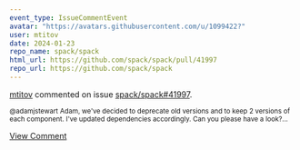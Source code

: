 ```yaml
---
event_type: IssueCommentEvent
avatar: "https://avatars.githubusercontent.com/u/1099422?"
user: mtitov
date: 2024-01-23
repo_name: spack/spack
html_url: https://github.com/spack/spack/pull/41997
repo_url: https://github.com/spack/spack
---
```


<a href='https://github.com/mtitov' target='_blank'>mtitov</a> commented on issue <a href='https://github.com/spack/spack/pull/41997' target='_blank'>spack/spack#41997</a>.

<small>@adamjstewart Adam, we've decided to deprecate old versions and to keep 2 versions of each component. I've updated dependencies accordingly. Can you please have a look?...</small>

<a href='https://github.com/spack/spack/pull/41997' target='_blank'>View Comment</a>